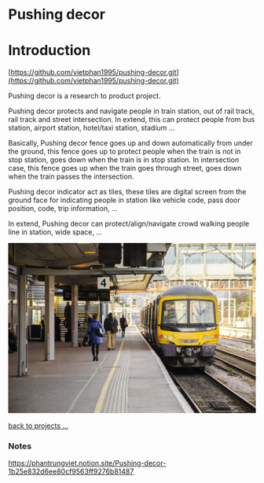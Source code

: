 # Pushing decor

# Introduction

[https://github.com/vietphan1995/pushing-decor.git](https://github.com/vietphan1995/pushing-decor.git)

Pushing decor is a research to product project.

Pushing decor protects and navigate people in train station, out of rail track, rail track and street intersection. In extend, this can protect people from bus station, airport station, hotel/taxi station, stadium …

Basically, Pushing decor fence goes up and down automatically from under the ground, this fence goes up to protect people when the train is not in stop station, goes down when the train is in stop station. In intersection case, this fence goes up when the train goes through street, goes down when the train passes the intersection.

Pushing decor indicator act as tiles, these tiles are digital screen from the ground face for indicating people in station like vehicle code, pass door position, code, trip information, …

In extend, Pushing decor can protect/align/navigate crowd walking people line in station, wide space, …

![image.png](image.png)

[back to projects …](https://github.com/vietphan1995/projects)

### Notes
https://phantrungviet.notion.site/Pushing-decor-1b25e832d6ee80cf9563ff9276b81487